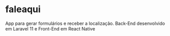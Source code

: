 # faleaqui
App para gerar formulários e receber a localização. Back-End desenvolvido em Laravel 11 e Front-End em React Native
